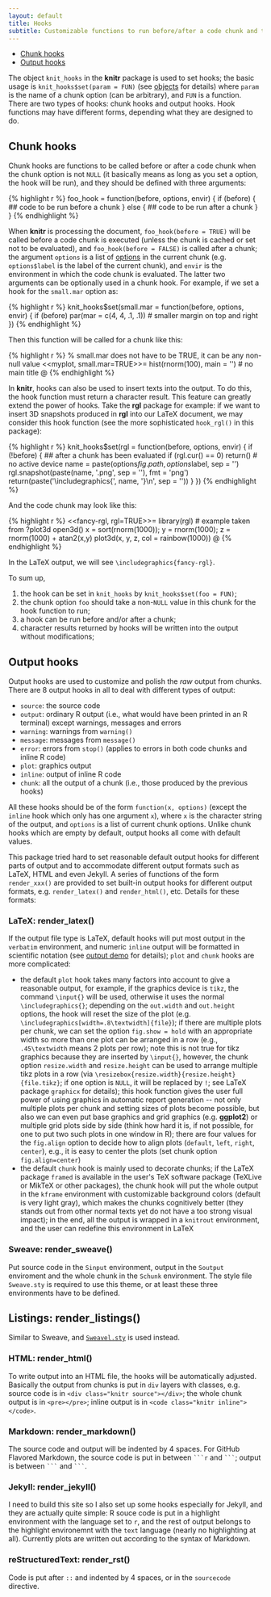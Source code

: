 ```yaml
---
layout: default
title: Hooks
subtitle: Customizable functions to run before/after a code chunk and tweak the output of knitr
---
```


- [Chunk hooks](#chunk_hooks)
- [Output hooks](#output_hooks)

The object `knit_hooks` in the **knitr** package is used to set hooks; the basic usage is `knit_hooks$set(param = FUN)` (see [objects](objects) for details) where `param` is the name of a chunk option (can be arbitrary), and `FUN` is a function. There are two types of hooks: chunk hooks and output hooks. Hook functions may have different forms, depending what they are designed to do.

## Chunk hooks <a id="chunk_hooks"></a>

Chunk hooks are functions to be called before or after a code chunk when the chunk option is not `NULL` (it basically means as long as you set a option, the hook will be run), and they should be defined with three arguments:

{% highlight r %}
foo_hook = function(before, options, envir) {
    if (before) {
        ## code to be run before a chunk
    } else {
        ## code to be run after a chunk
    }
}
{% endhighlight %}

When **knitr** is processing the document, `foo_hook(before = TRUE)` will be called before a code chunk is executed (unless the chunk is cached or set not to be evaluated), and `foo_hook(before = FALSE)` is called after a chunk; the argument `options` is a list of [options](options) in the current chunk (e.g. `options$label` is the label of the current chunk), and `envir` is the environment in which the code chunk is evaluated. The latter two arguments can be optionally used in a chunk hook. For example, if we set a hook for the `small.mar` option as:

{% highlight r %}
knit_hooks$set(small.mar = function(before, options, envir) {
    if (before) par(mar = c(4, 4, .1, .1))  # smaller margin on top and right
})
{% endhighlight %}

Then this function will be called for a chunk like this:

{% highlight r %}
% small.mar does not have to be TRUE, it can be any non-null value
<<myplot, small.mar=TRUE>>=
hist(rnorm(100), main = '')  # no main title
@
{% endhighlight %}

In **knitr**, hooks can also be used to insert texts into the output. To do this, the hook function must return a character result. This feature can greatly extend the power of hooks. Take the **rgl** package for example: if we want to insert 3D snapshots produced in **rgl** into our LaTeX document, we may consider this hook function (see the more sophisticated `hook_rgl()` in this package):

{% highlight r %}
knit_hooks$set(rgl = function(before, options, envir) {
    if (!before) {
        ## after a chunk has been evaluated
	if (rgl.cur() == 0) return()  # no active device
        name = paste(options$fig.path, options$label, sep = '')
	rgl.snapshot(paste(name, '.png', sep = ''), fmt = 'png')
	return(paste('\\includegraphics{', name, '}\n', sep = ''))
    }
})
{% endhighlight %}

And the code chunk may look like this:

{% highlight r %}
<<fancy-rgl, rgl=TRUE>>=
library(rgl)  # example taken from ?plot3d
open3d()
x = sort(rnorm(1000)); y = rnorm(1000); z = rnorm(1000) + atan2(x,y)
plot3d(x, y, z, col = rainbow(1000))
@
{% endhighlight %}

In the LaTeX output, we will see `\includegraphics{fancy-rgl}`.

To sum up,

1. the hook can be set in `knit_hooks` by `knit_hooks$set(foo = FUN)`;
2. the chunk option `foo` should take a non-`NULL` value in this chunk for the hook function to run;
3. a hook can be run before and/or after a chunk;
4. character results returned by hooks will be written into the output without modifications;

## Output hooks <a id="output_hooks"></a>

Output hooks are used to customize and polish the *raw* output from chunks. There are 8 output hooks in all to deal with different types of output: 

- `source`: the source code
- `output`: ordinary R output (i.e., what would have been printed in an R terminal) except warnings, messages and errors
- `warning`: warnings from `warning()`
- `message`: messages from `message()`
- `error`: errors from `stop()` (applies to errors in both code chunks and inline R code)
- `plot`: graphics output
- `inline`: output of inline R code
- `chunk`: all the output of a chunk (i.e., those produced by the previous hooks)

All these hooks should be of the form `function(x, options)` (except the `inline` hook which only has one argument `x`), where `x` is the character string of the output, and `options` is a list of current chunk options. Unlike chunk hooks which are empty by default, output hooks all come with default values. 

This package tried hard to set reasonable default output hooks for different parts of output and to accommodate different output formats such as LaTeX, HTML and even Jekyll. A series of functions of the form `render_xxx()` are provided to set built-in output hooks for different output formats, e.g. `render_latex()` and `render_html()`, etc. Details for these formats:

### LaTeX: render_latex()

If the output file type is LaTeX, default hooks will put most output in the `verbatim` environment, and numeric `inline` output will be formatted in scientific notation (see [output demo](/knitr/demo/output/) for details); `plot` and `chunk` hooks are more complicated:

- the default `plot` hook takes many factors into account to give a reasonable output, for example, if the graphics device is `tikz`, the command `\input{}` will be used, otherwise it uses the normal `\includegraphics{}`; depending on the `out.width` and `out.height` options, the hook will reset the size of the plot (e.g. `\includegraphics[width=.8\textwidth]{file}`); if there are multiple plots per chunk, we can set the option `fig.show = hold` with an appropriate width so more than one plot can be arranged in a row (e.g., `.45\textwidth` means 2 plots per row); note this is not true for tikz graphics because they are inserted by `\input{}`, however, the chunk option `resize.width` and `resize.height` can be used to arrange multiple tikz plots in a row (via `\resizebox{resize.width}{resize.height}{file.tikz}`; if one option is `NULL`, it will be replaced by `!`; see LaTeX package `graphicx` for details); this hook function gives the user full power of using graphics in automatic report generation -- not only multiple plots per chunk and setting sizes of plots become possible, but also we can even put base graphics and grid graphics (e.g. **ggplot2**) or multiple grid plots side by side (think how hard it is, if not possible, for one to put two such plots in one window in R); there are four values for the `fig.align` option to decide how to align plots (`default`, `left`, `right`, `center`), e.g., it is easy to center the plots (set chunk option `fig.align=center`)
- the default `chunk` hook is mainly used to decorate chunks; if the LaTeX package `framed` is available in the user's TeX software package (TeXLive or MikTeX or other packages), the chunk hook will put the whole output in the `kframe` environment with customizable background colors (default is very light gray), which makes the chunks cognitively better (they stands out from other normal texts yet do not have a too strong visual impact); in the end, all the output is wrapped in a `knitrout` environment, and the user can redefine this environment in LaTeX

### Sweave: render_sweave()

Put source code in the `Sinput` environment, output in the `Soutput` enviroment and the whole chunk in the `Schunk` environment. The style file `Sweave.sty` is required to use this theme, or at least these three environments have to be defined.

## Listings: render_listings()

Similar to Sweave, and [`Sweavel.sty`](https://github.com/yihui/knitr/blob/master/inst/misc/Sweavel.sty) is used instead.

### HTML: render_html()

To write output into an HTML file, the hooks will be automatically adjusted. Basically the output from chunks is put in `div` layers with classes, e.g. source code is in `<div class="knitr source"></div>`; the whole chunk output is in `<pre></pre>`; inline output is in `<code class="knitr inline"></code>`.

### Markdown: render_markdown()

The source code and output will be indented by 4 spaces. For GitHub Flavored Markdown, the source code is put in between ```` ```r ```` and ```` ``` ````; output is between ```` ``` ```` and ```` ``` ````.

### Jekyll: render_jekyll()

I need to build this site so I also set up some hooks especially for Jekyll, and they are actually quite simple: R souce code is put in a highlight environment with the language set to `r`, and the rest of output belongs to the highlight environemnt with the `text` language (nearly no highlighting at all). Currently plots are written out according to the syntax of Markdown.

### reStructuredText: render_rst()

Code is put after `::` and indented by 4 spaces, or in the `sourcecode` directive.

